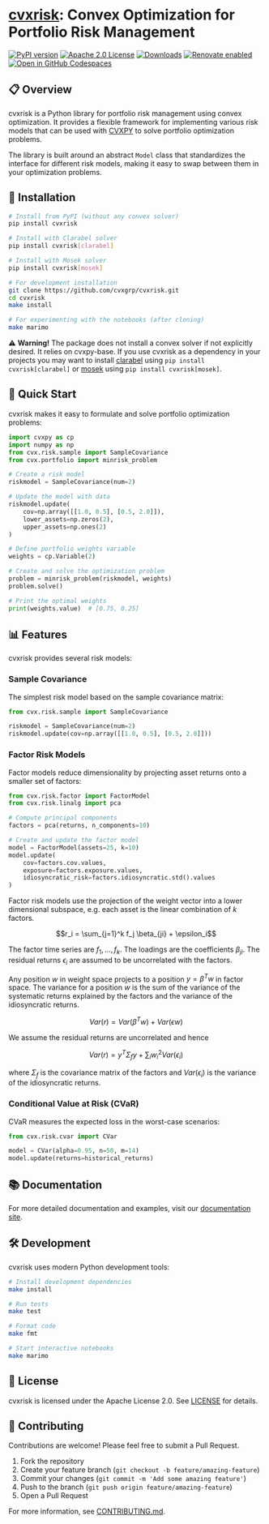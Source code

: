 # [cvxrisk](https://www.cvxgrp.org/cvxrisk/book): Convex Optimization for Portfolio Risk Management

[![PyPI version](https://badge.fury.io/py/cvxrisk.svg)](https://badge.fury.io/py/cvxrisk)
[![Apache 2.0 License](https://img.shields.io/badge/License-APACHEv2-brightgreen.svg)](https://github.com/cvxgrp/cvxrisk/blob/master/LICENSE)
[![Downloads](https://static.pepy.tech/personalized-badge/cvxrisk?period=month&units=international_system&left_color=black&right_color=orange&left_text=PyPI%20downloads%20per%20month)](https://pepy.tech/project/cvxrisk)
[![Renovate enabled](https://img.shields.io/badge/renovate-enabled-brightgreen.svg)](https://github.com/renovatebot/renovate)
[![Open in GitHub Codespaces](https://github.com/codespaces/badge.svg)](https://codespaces.new/cvxgrp/cvxrisk)

## 📋 Overview

cvxrisk is a Python library for portfolio risk management using convex optimization.
It provides a flexible framework for implementing various risk models that
can be used with [CVXPY](https://github.com/cvxpy/cvxpy) to solve portfolio
optimization problems.

The library is built around an abstract `Model` class that standardizes
the interface for different risk models, making it easy to swap between
them in your optimization problems.

## 🚀 Installation

```bash
# Install from PyPI (without any convex solver)
pip install cvxrisk

# Install with Clarabel solver
pip install cvxrisk[clarabel]

# Install with Mosek solver
pip install cvxrisk[mosek]

# For development installation
git clone https://github.com/cvxgrp/cvxrisk.git
cd cvxrisk
make install

# For experimenting with the notebooks (after cloning)
make marimo
```

⚠️ **Warning!** The package does not install a convex solver if not explicitly desired.
It relies on cvxpy-base. If you use cvxrisk as a dependency
in your projects you may want to install [clarabel](https://github.com/oxfordcontrol/Clarabel.rs)
using `pip install cvxrisk[clarabel]` or [mosek](https://www.mosek.com)
using `pip install cvxrisk[mosek]`.

## 🔧 Quick Start

cvxrisk makes it easy to formulate and solve portfolio optimization problems:

```python
import cvxpy as cp
import numpy as np
from cvx.risk.sample import SampleCovariance
from cvx.portfolio import minrisk_problem

# Create a risk model
riskmodel = SampleCovariance(num=2)

# Update the model with data
riskmodel.update(
    cov=np.array([[1.0, 0.5], [0.5, 2.0]]),
    lower_assets=np.zeros(2),
    upper_assets=np.ones(2)
)

# Define portfolio weights variable
weights = cp.Variable(2)

# Create and solve the optimization problem
problem = minrisk_problem(riskmodel, weights)
problem.solve()

# Print the optimal weights
print(weights.value)  # [0.75, 0.25]
```

## 📊 Features

cvxrisk provides several risk models:

### Sample Covariance

The simplest risk model based on the sample covariance matrix:

```python
from cvx.risk.sample import SampleCovariance

riskmodel = SampleCovariance(num=2)
riskmodel.update(cov=np.array([[1.0, 0.5], [0.5, 2.0]]))
```

### Factor Risk Models

Factor models reduce dimensionality by projecting asset returns onto a
smaller set of factors:

```python
from cvx.risk.factor import FactorModel
from cvx.risk.linalg import pca

# Compute principal components
factors = pca(returns, n_components=10)

# Create and update the factor model
model = FactorModel(assets=25, k=10)
model.update(
    cov=factors.cov.values,
    exposure=factors.exposure.values,
    idiosyncratic_risk=factors.idiosyncratic.std().values
)
```

Factor risk models use the projection of the weight vector into a lower
dimensional subspace, e.g. each asset is the linear combination of $k$ factors.

$$r_i = \sum_{j=1}^k f_j \beta_{ji} + \epsilon_i$$

The factor time series are $f_1, \ldots, f_k$. The loadings are the coefficients
$\beta_{ji}$.
The residual returns $\epsilon_i$ are assumed to be uncorrelated with the factors.

Any position $w$ in weight space projects to a position $y = \beta^T w$ in
factor space. The variance for a position $w$ is the sum of the variance of the
systematic returns explained by the factors and the variance of the
idiosyncratic returns.

$$Var(r) = Var(\beta^T w) + Var(\epsilon w)$$

We assume the residual returns are uncorrelated and hence

$$Var(r) = y^T \Sigma_f y + \sum_i w_i^2 Var(\epsilon_i)$$

where $\Sigma_f$ is the covariance matrix of the factors and $Var(\epsilon_i)$
is the variance of the idiosyncratic returns.

### Conditional Value at Risk (CVaR)

CVaR measures the expected loss in the worst-case scenarios:

```python
from cvx.risk.cvar import CVar

model = CVar(alpha=0.95, n=50, m=14)
model.update(returns=historical_returns)
```

## 📚 Documentation

For more detailed documentation and examples, visit our [documentation site](http://www.cvxgrp.org/cvxrisk/book).

## 🛠️ Development

cvxrisk uses modern Python development tools:

```bash
# Install development dependencies
make install

# Run tests
make test

# Format code
make fmt

# Start interactive notebooks
make marimo
```

## 📄 License

cvxrisk is licensed under the Apache License 2.0. See [LICENSE](LICENSE) for details.

## 👥 Contributing

Contributions are welcome! Please feel free to submit a Pull Request.

1. Fork the repository
2. Create your feature branch (`git checkout -b feature/amazing-feature`)
3. Commit your changes (`git commit -m 'Add some amazing feature'`)
4. Push to the branch (`git push origin feature/amazing-feature`)
5. Open a Pull Request

For more information, see [CONTRIBUTING.md](CONTRIBUTING.md).

